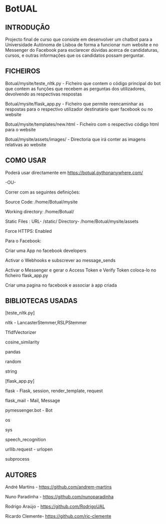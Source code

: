 # BotUAL


## **INTRODUÇÃO**

Projecto final de curso que consiste em desenvolver um chatbot para a Universidade Autónoma de Lisboa de forma a funcionar num website e no Messenger do Facebook para esclarecer dúvidas acerca de candidaturas, cursos, e outras informações que os candidatos possam perguntar. 


## **FICHEIROS**

Botual/mysite/teste_nltk.py - Ficheiro que contem o código principal do bot que contem as funções que recebem as perguntas dos utilizadores, devolvendo as respectivas respostas

Botual/mysite/flask_app.py - Ficheiro que permite reencaminhar as respostas para o respectivo utilizador destinatário quer facebook ou no website

Botual/mysite/templates/new.html - Ficheiro com o respectivo código html para o website

Botual/mysite/assets/images/ - Directoria que irá conter as imagens relativas ao website
        

## **COMO USAR**

Poderá usar directamente em https://botual.pythonanywhere.com/

-OU-

Correr com as seguintes definições:

Source Code: /home/Botual/mysite

Working directory: /home/Botual/

Static Files : URL- /static/ Directory- /home/Botual/mysite/assets

Force HTTPS: Enabled



Para o Facebook:

Criar uma App no facebook developers

Activar o Webhooks e subscrever ao message_sends

Activar o Messenger e gerar o Access Token e Verify Token coloca-lo no ficheiro flask_app.py

Criar uma pagina no facebook e associar à app criada








## **BIBLIOTECAS USADAS**

[teste_nltk.py]

nltk - LancasterStemmer,RSLPStemmer

TfidfVectorizer

cosine_similarity

pandas

random 

string

[flask_app.py]

flask - Flask, session, render_template, request

flask_mail - Mail, Message

pymessenger.bot - Bot

os

sys

speech_recognition

urllib.request - urlopen

subprocess
        

## **AUTORES**

André Martins - https://github.com/andrem-martins

Nuno Paradinha - https://github.com/nunoparadinha

Rodrigo Araújo - https://github.com/RodrigoUAL

Ricardo Clemente- https://github.com/ric-clemente

